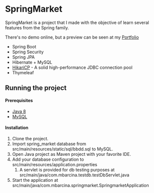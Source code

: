 # SpringMarket

SpringMarket is a project that I made with the objective of learn several features from the Spring family.

There's no demo online, but a preview can be seen at my [Portfolio](https://mbarcina001.github.io/Portfolio)

- Spring Boot
- Spring Security
- Spring JPA
- Hibernate + MySQL
- [HikariCP](https://github.com/brettwooldridge/HikariCP) - A solid high-performance JDBC connection pool
- Thymeleaf

## Running the project

#### Prerequisites

- [Java 8](https://www.java.com/es/download/)
- [MySQL](https://www.mysql.com/)

#### Installation

1. Clone the project.
2. Import spring_market database from src/main/resources/static/sql/bbdd.sql to MySQL.
3. Open Java project as Maven project with your favorite IDE.
4. Add your database configuration to src/main/resources/application.properties
    1. A servlet is provided for db testing purposes at src/main/java/com.mbarcina.testdb.testDbServlet.java
5. Start the application at src/main/java/com.mbarcina.springmarket.SpringmarketApplication
